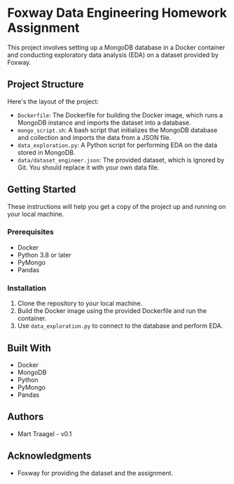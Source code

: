 # Foxway Data Engineering Homework Assignment

This project involves setting up a MongoDB database in a Docker container and conducting exploratory data analysis (EDA) on a dataset provided by Foxway.

## Project Structure

Here's the layout of the project:

- `Dockerfile`: The Dockerfile for building the Docker image, which runs a MongoDB instance and imports the dataset into a database.
- `mongo_script.sh`: A bash script that initializes the MongoDB database and collection and imports the data from a JSON file.
- `data_exploration.py`: A Python script for performing EDA on the data stored in MongoDB.
- `data/dataset_engineer.json`: The provided dataset, which is ignored by Git. You should replace it with your own data file.

## Getting Started

These instructions will help you get a copy of the project up and running on your local machine.

### Prerequisites

- Docker
- Python 3.8 or later
- PyMongo
- Pandas

### Installation

1. Clone the repository to your local machine.
2. Build the Docker image using the provided Dockerfile and run the container.
3. Use `data_exploration.py` to connect to the database and perform EDA.

## Built With

- Docker
- MongoDB
- Python
- PyMongo
- Pandas

## Authors

- Mart Traagel - v0.1

## Acknowledgments

- Foxway for providing the dataset and the assignment.
